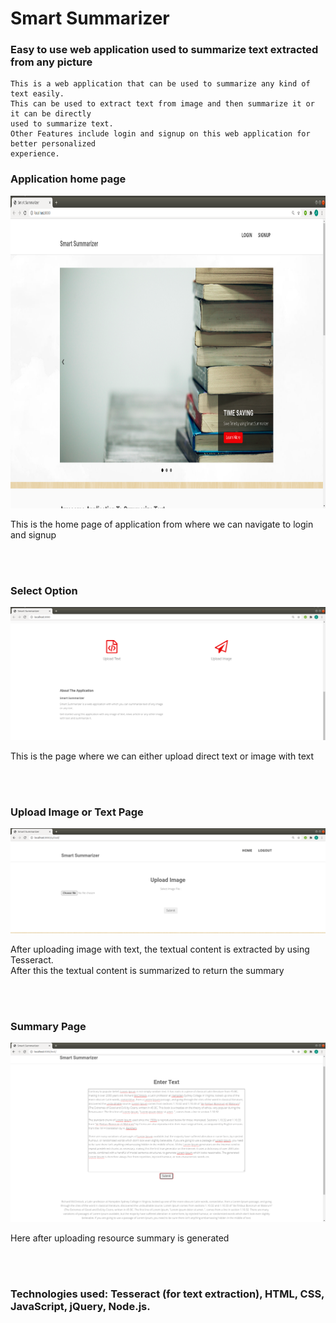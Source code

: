 #  Smart Summarizer
   ### Easy to use web application used to summarize text extracted from any picture

<p>
    
    This is a web application that can be used to summarize any kind of text easily.
    This can be used to extract text from image and then summarize it or it can be directly 
    used to summarize text.
    Other Features include login and signup on this web application for better personalized
    experience.


</p>

### Application home page 

 <img src="./img/Home_Page.png" alt="Home Page" height = 500px/>
 <br>
<p>
     This is the home page of application from where we can navigate to login and signup
</p>

<br><br>

### Select Option

 <img src="./img/Select.png" alt="Home Page" width = 800px/>
 <br>
 <p>
    This is the page where we can either upload direct text or image with text
    <br>
 </p>
<br><br>


### Upload Image or Text Page

 <img src="./img/Upload.png" alt="Home Page" width = 800px/>
 <br>
 <p>
    After uploading image with text, the textual content is extracted by using Tesseract.
    <br>
    After this the textual content is summarized to return the summary

 </p>
<br><br>



### Summary Page

 <img src="./img/Text.png" alt="Home Page" width = 800px/>
 <br>
 <p>
   
   Here after uploading resource summary is generated
 </p>
<br><br>

###     Technologies used: Tesseract (for text extraction), HTML, CSS, JavaScript, jQuery, Node.js.

<p>
</p>
